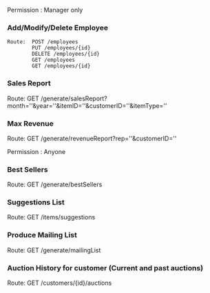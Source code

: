 Permission : Manager only

### Add/Modify/Delete Employee

```
Route:  POST /employees
        PUT /employees/{id}
        DELETE /employees/{id}
        GET /employees
        GET /employees/{id}
```

### Sales Report
Route: GET /generate/salesReport?month=''&year=''&itemID=''&customerID=''&itemType=''

### Max Revenue
Route: GET /generate/revenueReport?rep=''&customerID=''


Permission : Anyone

### Best Sellers
Route: GET /generate/bestSellers

### Suggestions List
Route: GET /items/suggestions

### Produce Mailing List
Route: GET /generate/mailingList

### Auction History for customer (Current and past auctions)
Route: GET /customers/{id}/auctions
